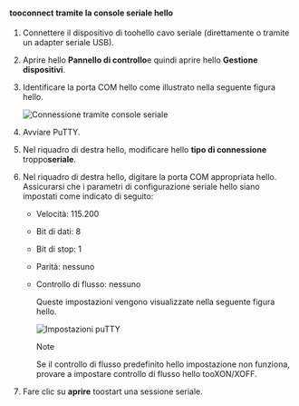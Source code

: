 <!--author=SharS last changed: 9/17/15-->

#### <a name="tooconnect-through-hello-serial-console"></a>tooconnect tramite la console seriale hello
1. Connettere il dispositivo di toohello cavo seriale (direttamente o tramite un adapter seriale USB).
2. Aprire hello **Pannello di controllo**e quindi aprire hello **Gestione dispositivi**.
3. Identificare la porta COM hello come illustrato nella seguente figura hello.
   
     ![Connessione tramite console seriale](./media/storsimple-use-putty/HCS_ConnectingDeviceS-include.png)
4. Avviare PuTTY. 
5. Nel riquadro di destra hello, modificare hello **tipo di connessione** troppo**seriale**.
6. Nel riquadro di destra hello, digitare la porta COM appropriata hello. Assicurarsi che i parametri di configurazione seriale hello siano impostati come indicato di seguito:
   
   * Velocità: 115.200
   * Bit di dati: 8
   * Bit di stop: 1
   * Parità: nessuno
   * Controllo di flusso: nessuno
     
     Queste impostazioni vengono visualizzate nella seguente figura hello.
     
     ![Impostazioni puTTY](./media/storsimple-use-putty/HCS_PuttyConfig-include.png) 
     
     > [!NOTE]
     > Se il controllo di flusso predefinito hello impostazione non funziona, provare a impostare controllo di flusso hello tooXON/XOFF.
     > 
     > 
7. Fare clic su **aprire** toostart una sessione seriale.

